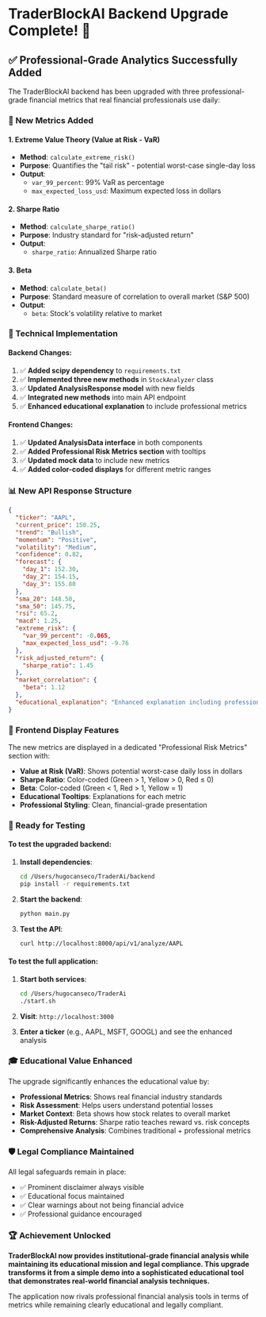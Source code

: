 # TraderBlockAI Backend Upgrade Complete! 🚀

## ✅ Professional-Grade Analytics Successfully Added

The TraderBlockAI backend has been upgraded with three professional-grade financial metrics that real financial professionals use daily:

### 🎯 New Metrics Added

#### 1. **Extreme Value Theory (Value at Risk - VaR)**
- **Method**: `calculate_extreme_risk()`
- **Purpose**: Quantifies the "tail risk" - potential worst-case single-day loss
- **Output**: 
  - `var_99_percent`: 99% VaR as percentage
  - `max_expected_loss_usd`: Maximum expected loss in dollars

#### 2. **Sharpe Ratio**
- **Method**: `calculate_sharpe_ratio()`
- **Purpose**: Industry standard for "risk-adjusted return"
- **Output**: 
  - `sharpe_ratio`: Annualized Sharpe ratio

#### 3. **Beta**
- **Method**: `calculate_beta()`
- **Purpose**: Standard measure of correlation to overall market (S&P 500)
- **Output**: 
  - `beta`: Stock's volatility relative to market

### 🔧 Technical Implementation

#### Backend Changes:
1. ✅ **Added scipy dependency** to `requirements.txt`
2. ✅ **Implemented three new methods** in `StockAnalyzer` class
3. ✅ **Updated AnalysisResponse model** with new fields
4. ✅ **Integrated new methods** into main API endpoint
5. ✅ **Enhanced educational explanation** to include professional metrics

#### Frontend Changes:
1. ✅ **Updated AnalysisData interface** in both components
2. ✅ **Added Professional Risk Metrics section** with tooltips
3. ✅ **Updated mock data** to include new metrics
4. ✅ **Added color-coded displays** for different metric ranges

### 📊 New API Response Structure

```json
{
  "ticker": "AAPL",
  "current_price": 150.25,
  "trend": "Bullish",
  "momentum": "Positive",
  "volatility": "Medium",
  "confidence": 0.82,
  "forecast": {
    "day_1": 152.30,
    "day_2": 154.15,
    "day_3": 155.80
  },
  "sma_20": 148.50,
  "sma_50": 145.75,
  "rsi": 65.2,
  "macd": 1.25,
  "extreme_risk": {
    "var_99_percent": -0.065,
    "max_expected_loss_usd": -9.76
  },
  "risk_adjusted_return": {
    "sharpe_ratio": 1.45
  },
  "market_correlation": {
    "beta": 1.12
  },
  "educational_explanation": "Enhanced explanation including professional metrics..."
}
```

### 🎨 Frontend Display Features

The new metrics are displayed in a dedicated "Professional Risk Metrics" section with:

- **Value at Risk (VaR)**: Shows potential worst-case daily loss in dollars
- **Sharpe Ratio**: Color-coded (Green > 1, Yellow > 0, Red ≤ 0)
- **Beta**: Color-coded (Green < 1, Red > 1, Yellow = 1)
- **Educational Tooltips**: Explanations for each metric
- **Professional Styling**: Clean, financial-grade presentation

### 🚀 Ready for Testing

#### To test the upgraded backend:

1. **Install dependencies**:
   ```bash
   cd /Users/hugocanseco/TraderAi/backend
   pip install -r requirements.txt
   ```

2. **Start the backend**:
   ```bash
   python main.py
   ```

3. **Test the API**:
   ```bash
   curl http://localhost:8000/api/v1/analyze/AAPL
   ```

#### To test the full application:

1. **Start both services**:
   ```bash
   cd /Users/hugocanseco/TraderAi
   ./start.sh
   ```

2. **Visit**: `http://localhost:3000`

3. **Enter a ticker** (e.g., AAPL, MSFT, GOOGL) and see the enhanced analysis

### 🎓 Educational Value Enhanced

The upgrade significantly enhances the educational value by:

- **Professional Metrics**: Shows real financial industry standards
- **Risk Assessment**: Helps users understand potential losses
- **Market Context**: Beta shows how stock relates to overall market
- **Risk-Adjusted Returns**: Sharpe ratio teaches reward vs. risk concepts
- **Comprehensive Analysis**: Combines traditional + professional metrics

### 🛡️ Legal Compliance Maintained

All legal safeguards remain in place:
- ✅ Prominent disclaimer always visible
- ✅ Educational focus maintained
- ✅ Clear warnings about not being financial advice
- ✅ Professional guidance encouraged

### 🏆 Achievement Unlocked

**TraderBlockAI now provides institutional-grade financial analysis while maintaining its educational mission and legal compliance. This upgrade transforms it from a simple demo into a sophisticated educational tool that demonstrates real-world financial analysis techniques.**

The application now rivals professional financial analysis tools in terms of metrics while remaining clearly educational and legally compliant.
